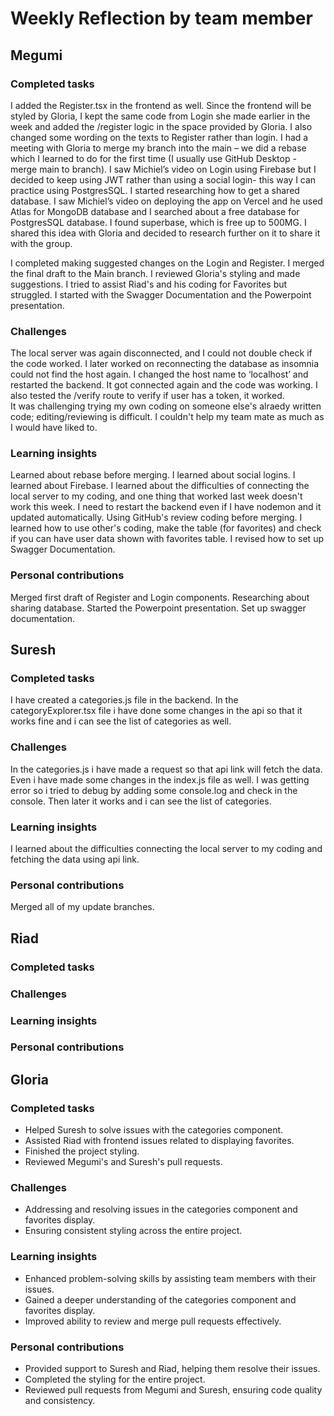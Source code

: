 # Weekly Reflection by team member

## Megumi

### Completed tasks
I added the Register.tsx in the frontend as well.
Since the frontend will be styled by Gloria, I kept the same code from Login she made earlier in the week and added the /register logic in the space provided by Gloria. I also changed some wording on the texts to Register rather than login.
I had a meeting with Gloria to merge my branch into the main – we did a rebase which I learned to do for the first time (I usually use GitHub Desktop - merge main to branch). I saw Michiel’s video on Login using Firebase but I decided to keep using JWT rather than using a social login- this way I can practice using PostgresSQL. 
I started researching how to get a shared database. I saw Michiel’s video on deploying the app on Vercel and he used Atlas for MongoDB database and I searched about a free database for PostgresSQL database. I found superbase, which is free up to 500MG. I shared this idea with Gloria and decided to research further on it to share it with the group. 

I completed making suggested changes on the Login and Register. I merged the final draft to the Main branch. I reviewed Gloria's styling and made suggestions. I tried to assist Riad's and his coding for Favorites but struggled. I started with the Swagger Documentation and the Powerpoint presentation. 
### Challenges
The local server was again disconnected, and I could not double check if the code worked. I later worked on reconnecting the database as insomnia could not find the host again. I changed the host name to ‘localhost’ and restarted the backend. It got connected again and the code was working. I also tested the /verify route to verify if user has a token, it worked.  
It was challenging trying my own coding on someone else's alraedy written code; editing/reviewing is difficult. I couldn't help my team mate as much as I would have liked to. 
### Learning insights
Learned about rebase before merging. 
I learned about social logins. 
I learned about Firebase. 
I learned about the difficulties of connecting the local server to my coding, and one thing that worked last week doesn't work this week. I need to restart the backend even if I have nodemon and it updated automatically. 
Using GitHub's review coding before merging. I learned how to use other's coding, make the table (for favorites) and check if you can have user data shown with favorites table. 
I revised how to set up Swagger Documentation. 
### Personal contributions
Merged first draft of Register and Login components.
Researching about sharing database. 
Started the Powerpoint presentation.
Set up swagger documentation. 

## Suresh

### Completed tasks
I have created a categories.js file in the backend. In the categoryExplorer.tsx file i have done some changes in the api so that it works fine and i can see the list of categories as well. 
### Challenges
 In the categories.js i have made a request so that api link will fetch the data. Even i have made some changes in the index.js file as well. I was getting error so i tried to debug by adding some console.log and check in the console. Then later it works and i can see the list of categories. 

### Learning insights
I learned about the difficulties connecting the local server to my coding and fetching the data using api link.  
### Personal contributions
Merged all of my update branches. 
## Riad

### Completed tasks

### Challenges

### Learning insights

### Personal contributions

## Gloria

### Completed tasks

- Helped Suresh to solve issues with the categories component.
- Assisted Riad with frontend issues related to displaying favorites.
- Finished the project styling.
- Reviewed Megumi's and Suresh's pull requests.

### Challenges

- Addressing and resolving issues in the categories component and favorites display.
- Ensuring consistent styling across the entire project.

### Learning insights

- Enhanced problem-solving skills by assisting team members with their issues.
- Gained a deeper understanding of the categories component and favorites display.
- Improved ability to review and merge pull requests effectively.

### Personal contributions

- Provided support to Suresh and Riad, helping them resolve their issues.
- Completed the styling for the entire project.
- Reviewed pull requests from Megumi and Suresh, ensuring code quality and consistency.
